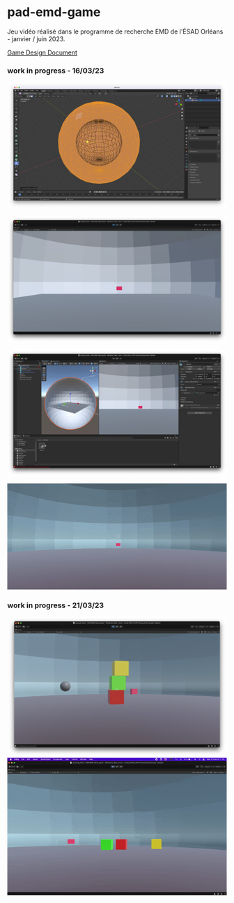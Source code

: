 # pad-emd-game
Jeu vidéo réalisé dans le programme de recherche EMD de l'ÉSAD Orléans - janvier / juin 2023.

[Game Design Document](https://docs.google.com/document/d/1t_v4hHnD7XmxfCpN2FbWaEube1twnvBMK7OD0xdQHNY/edit?usp=sharing)

### work in progress - 16/03/23

![work in progress - 16/03/23](16-03-02.png)


![](16-03-01.png)

![](16-03-03.jpg)

![](wip/ingame-16-03.gif)

### work in progress - 21/03/23
![](wip/21-03-23.png)
![](wip/video-21-03-23.gif)
